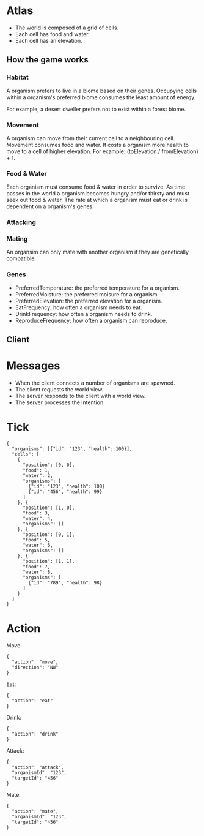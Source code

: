 # Atlas

* The world is composed of a grid of cells.
* Each cell has food and water.
* Each cell has an elevation.

## How the game works

### Habitat

A organism prefers to live in a biome based on their genes. Occupying cells within a organism's preferred biome consumes the least amount of energy.

For example, a desert dweller prefers not to exist within a forest biome.

### Movement

A organism can move from their current cell to a neighbouring cell. Movement consumes food and water.
It costs a organism more health to move to a cell of higher elevation. For example: (toElevation / fromElevation) + 1.

### Food & Water

Each organism must consume food & water in order to survive. As time passes in the
world a organism becomes hungry and/or thirsty and must seek out food & water. The
rate at which a organism must eat or drink is dependent on a organism's genes.

### Attacking

### Mating

An organsim can only mate with another organism if they are genetically compatible.

### Genes

* PreferredTemperature: the preferred temperature for a organism.
* PreferredMoisture: the preferred moisure for a organism.
* PreferredElevation: the preferred elevation for a organism.
* EatFrequency: how often a organism needs to eat.
* DrinkFrequency: how often a organism needs to drink.
* ReproduceFrequency: how often a organism can reproduce.

## Client

# Messages

* When the client connects a number of organisms are spawned.
* The client requests the world view.
* The server responds to the client with a world view.
* The server processes the intention.

# Tick

    {
      "organisms": [{"id": "123", "health": 100}],
      "cells": [
        {
          "position": [0, 0],
          "food": 1,
          "water": 2,
          "organisms": [
            {"id": "123", "health": 100}
            {"id": "456", "health": 99}
          ]
        }, {
          "position": [1, 0],
          "food": 3,
          "water": 4,
          "organisms": []
        }, {
          "position": [0, 1],
          "food": 5,
          "water": 6,
          "organisms": []
        }, {
          "position": [1, 1],
          "food": 7,
          "water": 8,
          "organisms": [
            {"id": "789", "health": 98}
          ]
        }
      ]
    }


# Action

Move:

    {
      "action": "move",
      "direction": "NW"
    }

Eat:

    {
      "action": "eat"
    }

Drink:

    {
      "action": "drink"
    }

Attack:

    {
      "action": "attack",
      "organismId": "123",
      "targetId": "456"
    }

Mate:

    {
      "action": "mate",
      "organismId": "123",
      "targetId": "456"
    }
